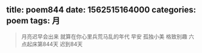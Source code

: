 title: poem844
date: 1562515164000
categories: poem
tags: 月
---
> 月亮迟早会出来
就算在你心里兵荒马乱的年代
早安
孤独小美
格致别趣
六点起床第844天 迟到84天